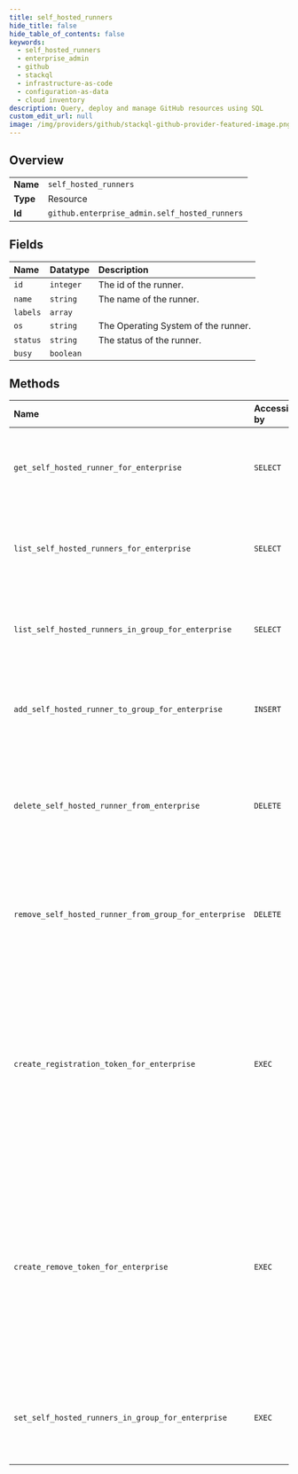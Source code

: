 ```yaml
---
title: self_hosted_runners
hide_title: false
hide_table_of_contents: false
keywords:
  - self_hosted_runners
  - enterprise_admin
  - github    
  - stackql
  - infrastructure-as-code
  - configuration-as-data
  - cloud inventory
description: Query, deploy and manage GitHub resources using SQL
custom_edit_url: null
image: /img/providers/github/stackql-github-provider-featured-image.png
---
```

  
    

## Overview
<table><tbody>
<tr><td><b>Name</b></td><td><code>self_hosted_runners</code></td></tr>
<tr><td><b>Type</b></td><td>Resource</td></tr>
<tr><td><b>Id</b></td><td><code>github.enterprise_admin.self_hosted_runners</code></td></tr>
</tbody></table>

## Fields
| Name | Datatype | Description |
|:-----|:---------|:------------|
| `id` | `integer` | The id of the runner. |
| `name` | `string` | The name of the runner. |
| `labels` | `array` |  |
| `os` | `string` | The Operating System of the runner. |
| `status` | `string` | The status of the runner. |
| `busy` | `boolean` |  |
## Methods
| Name | Accessible by | Required Params | Description |
|:-----|:--------------|:----------------|:------------|
| `get_self_hosted_runner_for_enterprise` | `SELECT` | `enterprise, runner_id` | Gets a specific self-hosted runner configured in an enterprise.<br /><br />You must authenticate using an access token with the `manage_runners:enterprise` scope to use this endpoint. |
| `list_self_hosted_runners_for_enterprise` | `SELECT` | `enterprise` | Lists all self-hosted runners configured for an enterprise.<br /><br />You must authenticate using an access token with the `manage_runners:enterprise` scope to use this endpoint. |
| `list_self_hosted_runners_in_group_for_enterprise` | `SELECT` | `enterprise, runner_group_id` | Lists the self-hosted runners that are in a specific enterprise group.<br /><br />You must authenticate using an access token with the `manage_runners:enterprise` scope to use this endpoint. |
| `add_self_hosted_runner_to_group_for_enterprise` | `INSERT` | `enterprise, runner_group_id, runner_id` | Adds a self-hosted runner to a runner group configured in an enterprise.<br /><br />You must authenticate using an access token with the `manage_runners:enterprise`<br />scope to use this endpoint. |
| `delete_self_hosted_runner_from_enterprise` | `DELETE` | `enterprise, runner_id` | Forces the removal of a self-hosted runner from an enterprise. You can use this endpoint to completely remove the runner when the machine you were using no longer exists.<br /><br />You must authenticate using an access token with the `manage_runners:enterprise` scope to use this endpoint. |
| `remove_self_hosted_runner_from_group_for_enterprise` | `DELETE` | `enterprise, runner_group_id, runner_id` | Removes a self-hosted runner from a group configured in an enterprise. The runner is then returned to the default group.<br /><br />You must authenticate using an access token with the `manage_runners:enterprise` scope to use this endpoint. |
| `create_registration_token_for_enterprise` | `EXEC` | `enterprise` | Returns a token that you can pass to the `config` script. The token expires after one hour.<br /><br />You must authenticate using an access token with the `manage_runners:enterprise` scope to use this endpoint.<br /><br />#### Example using registration token<br /><br />Configure your self-hosted runner, replacing `TOKEN` with the registration token provided by this endpoint.<br /><br />```<br />./config.sh --url https://github.com/enterprises/octo-enterprise --token TOKEN<br />``` |
| `create_remove_token_for_enterprise` | `EXEC` | `enterprise` | Returns a token that you can pass to the `config` script to remove a self-hosted runner from an enterprise. The token expires after one hour.<br /><br />You must authenticate using an access token with the `manage_runners:enterprise` scope to use this endpoint.<br /><br />#### Example using remove token<br /><br />To remove your self-hosted runner from an enterprise, replace `TOKEN` with the remove token provided by this<br />endpoint.<br /><br />```<br />./config.sh remove --token TOKEN<br />``` |
| `set_self_hosted_runners_in_group_for_enterprise` | `EXEC` | `enterprise, runner_group_id, data__runners` | Replaces the list of self-hosted runners that are part of an enterprise runner group.<br /><br />You must authenticate using an access token with the `manage_runners:enterprise` scope to use this endpoint. |
